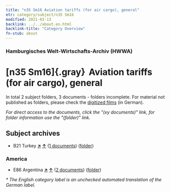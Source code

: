 ```yaml
---
title: "n35 Sm16 Aviation tariffs (for air cargo), general"
etr: category/subject/n35 Sm16
modified: 2021-03-13
backlink: ../../about.en.html
backlink-title: "Category Overview"
fn-stub: about
---
```


### Hamburgisches Welt-Wirtschafts-Archiv (HWWA)
# [n35 Sm16]{.gray}&#8201; Aviation tariffs (for air cargo), general&#160; 





In total 2 subject folders, 3 documents - folders incomplete.
For material not published as folders, please check the [digitized films](/film/h1_sh) (in German).

_For direct access to the documents, click the "(xy documents)" link, for folder information use the "(folder)" link._

## Subject archives


- B21 Turkey [**&nearr;**](../../../geo/i/141111/about.en.html "Turkey (all folders)") [**&uarr;**](../../../geo/about.en.html#B21 "Country category system") (<a href="https://pm20.zbw.eu/dfgview/sh/141111,145694" title="about: Turkey : Aviation tariffs (for air cargo), general" target="_blank">1 documents</a>) ([folder](http://purl.org/pressemappe20/folder/sh/141111,145694))

### America

- E86 Argentina [**&nearr;**](../../../geo/i/141692/about.en.html "Argentina (all folders)") [**&uarr;**](../../../geo/about.en.html#E86 "Country category system") (<a href="https://pm20.zbw.eu/dfgview/sh/141692,145694" title="about: Argentina : Aviation tariffs (for air cargo), general" target="_blank">2 documents</a>) ([folder](http://purl.org/pressemappe20/folder/sh/141692,145694))


_* The English category label is an unchecked automated translation of the German label._

